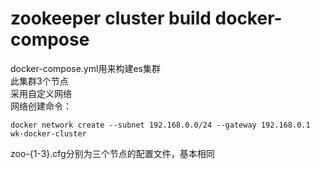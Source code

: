 # zookeeper cluster build docker-compose

docker-compose.yml用来构建es集群  
此集群3个节点  
采用自定义网络  
网络创建命令：

```  shell
docker network create --subnet 192.168.0.0/24 --gateway 192.168.0.1 wk-docker-cluster
```

zoo-{1-3}.cfg分别为三个节点的配置文件，基本相同